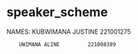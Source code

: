 # speaker_scheme
 NAMES:
        KUBWIMANA JUSTINE      221001275
 
        UWIMANA ALINE         221008389
